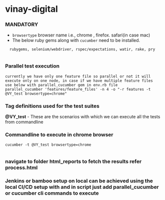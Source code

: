 # vinay-digital

### MANDATORY

* `browsertype` browser name i.e., chrome , firefox. safari(in case mac) 
*  The below ruby gems along with `cucumber` need to be installed.  
```
  rubygems, selenium/webdriver, rspec/expectations, watir, rake, pry
   
  ```

### Parallel test execution

```
currently we have only one feature file so parallel or not it will execute only on one node, in case if we have multiple feature files use below with parallel_cucumber gem in env.rb file
parallel_cucumber 'features/feature_files' -n 4 -o "-r features -t @VY_test browsertype=chrome"

```


### Tag definitions used for the test suites

**@VY_test**  - These are the scenarios with which we can execute all the tests from commandline 


### Commandline to execute in chrome browser 

```
cucumber -t @VY_test browsertype=chrome
 
```

### navigate to folder html_reports to fetch the results refer process.html
### Jenkins or bamboo setup on local can be achieved using the local CI/CD setup with and in script just add parallel_cucumber or cucumber cli commands to execute
